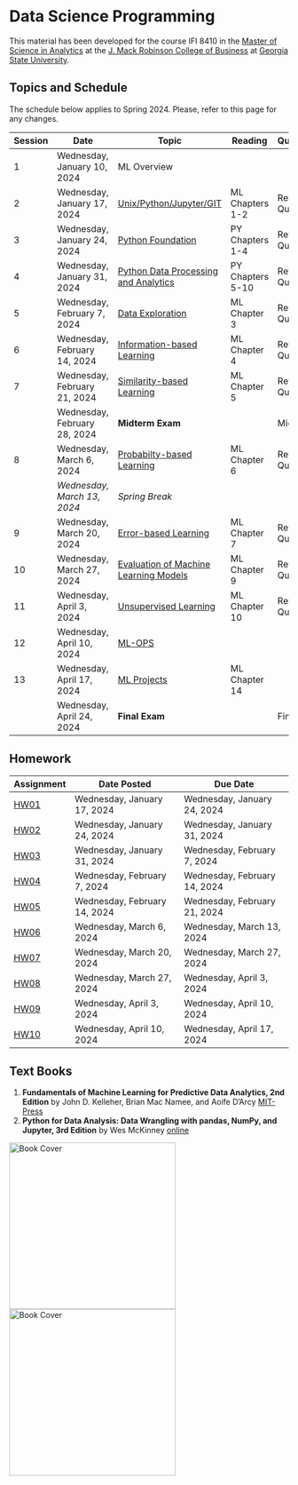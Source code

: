 # Data Science Programming

This material has been developed for the course IFI 8410 in the [Master of Science in Analytics](https://robinson.gsu.edu/program/data-science-and-analytics-ms/)
 at the [J. Mack Robinson College of Business](http://robinson.gsu.edu) at [Georgia State University](http://gsu.edu).

## Topics and Schedule
The schedule below applies to Spring 2024. Please, refer to this page for any changes.

| Session	|	Date	|	Topic	|	Reading	|	Quiz/Exam	|
| ----	|	----	|	----	|	----	|	----	|
|1	|	Wednesday, January 10, 2024	|	ML Overview	|		|		|
|2	|	Wednesday, January 17, 2024	|	[Unix/Python/Jupyter/GIT](02-Intro-Unix)	|	ML Chapters 1-2	|	Review Quiz 1	|
|3	|	Wednesday, January 24, 2024	| [Python Foundation](03-Python-Foundation)	|	PY Chapters 1-4	|	Review Quiz 2	|
| 4	|	Wednesday, January 31, 2024	| [Python Data Processing and Analytics](04-Python-Data)	|	PY Chapters 5-10	|	Review Quiz 3	|
| 5	|	Wednesday, February 7, 2024	|	[Data Exploration](05-Data-Exploration)	|	ML Chapter 3	|	Review Quiz 4	|
| 6	|	Wednesday, February 14, 2024	|	[Information-based Learning](06-Information-Based-Learning)	|	ML Chapter 4	|	Review Quiz 5	|
| 7	|	Wednesday, February 21, 2024	|	[Similarity-based Learning](07-Similarity-Based-Learning)	|	ML Chapter 5	|	Review Quiz 6	|
| 	|	Wednesday, February 28, 2024	|	**Midterm Exam**	|		|	Midterm	|
| 8	|	Wednesday, March 6, 2024	|	[Probabilty-based Learning](08-Probability-Based-Learning)	|	ML Chapter 6	|	Review Quiz 7	|
| 	|	*Wednesday, March 13, 2024*	|	*Spring Break*	|		|		|
| 9	|	Wednesday, March 20, 2024	|	[Error-based Learning](09-Error-Based-Learning)	|	ML Chapter 7	|	Review Quiz 8	|
| 10	|	Wednesday, March 27, 2024	|	[Evaluation of Machine Learning Models](10-ML-Model-Evaluation)	|	ML Chapter 9	|	Review Quiz 9	|
| 11	|	Wednesday, April 3, 2024	|	[Unsupervised Learning](11-Unsupervised-Learning)	|	ML Chapter 10	|	Review Quiz 10	|
| 12	|	Wednesday, April 10, 2024	|	[ML-OPS](12-ML-Operations)	|		|		|
| 13	|	Wednesday, April 17, 2024	|	[ML Projects](13-ML-Projects)	|	ML Chapter 14	|		|
|  	|	Wednesday, April 24, 2024	|	**Final Exam**	|		|	Final	|


## Homework

|	Assignment	|	Date Posted	|	Due Date	|
|---------------|---------------|---------------|
|	[HW01](Homework/HW01)	|	Wednesday, January 17, 2024	|	Wednesday, January 24, 2024	|
|	[HW02](Homework/HW02)	|	Wednesday, January 24, 2024	|	Wednesday, January 31, 2024	|
|	[HW03](Homework/HW03)	|	Wednesday, January 31, 2024	|	Wednesday, February 7, 2024	|
|	[HW04](Homework/HW04)	|	Wednesday, February 7, 2024	|	Wednesday, February 14, 2024	|
|	[HW05](Homework/HW05)	|	Wednesday, February 14, 2024	|	Wednesday, February 21, 2024	|
|	[HW06](Homework/HW06)	|	Wednesday, March 6, 2024	|	Wednesday, March 13, 2024	|
|	[HW07](Homework/HW07)	|	Wednesday, March 20, 2024	|	Wednesday, March 27, 2024	|
|	[HW08](Homework/HW08)	|	Wednesday, March 27, 2024	|	Wednesday, April 3, 2024	|
|	[HW09](Homework/HW09)	|	Wednesday, April 3, 2024	|	Wednesday, April 10, 2024	|
|	[HW10](Homework/HW10)	|	Wednesday, April 10, 2024	|	Wednesday, April 17, 2024	|


## Text Books


1. **Fundamentals of Machine Learning for Predictive Data Analytics, 2nd Edition**
    by John D. Kelleher, Brian Mac Namee, and Aoife D’Arcy
    [MIT-Press](https://mitpress.mit.edu/9780262044691/fundamentals-of-machine-learning-for-predictive-data-analytics/)
2. **Python for Data Analysis: Data Wrangling with pandas, NumPy, and Jupyter, 3rd Edition**
    by Wes McKinney [online](https://wesmckinney.com/book/)


<img src="ml-book-cover.jpg" alt="Book Cover" style="width: 300px; float: left; margin-right: 20px;"/>
<img src="python-book-cover.jpg" alt="Book Cover" style="width: 300px; float: left; margin-right: 20px;"/>
